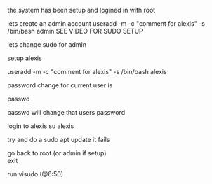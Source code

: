 the system has been setup and logined in with root


lets create an admin account
useradd -m -c "comment for alexis" -s /bin/bash admin
 SEE VIDEO FOR SUDO SETUP


lets change sudo for admin



setup alexis

useradd -m -c "comment for alexis" -s /bin/bash alexis


password change for current user is

passwd

passwd <username>  will change that users password

login to alexis
su alexis    

try and do a sudo apt update 
it fails

go back to root   (or admin if setup)   
exit

run    visudo      (@6:50)




